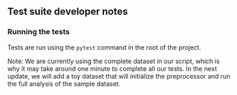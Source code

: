 ## Test suite developer notes

### Running the tests
Tests are run using the `pytest` command in the root of the project.

Note: We are currently using the complete dataset in our script, which is why it may take around one minute to complete all our tests. In the next update, we will add a toy dataset that will initialize the preprocessor and run the full analysis of the sample dataset.